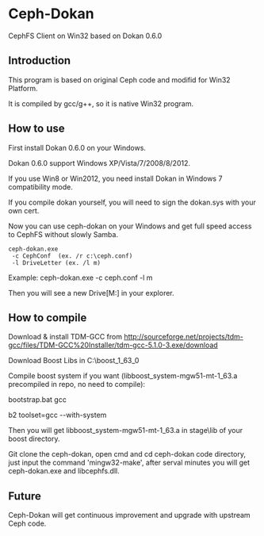 # Ceph-Dokan

CephFS Client on Win32 based on Dokan 0.6.0


Introduction
-----------

This program is based on original Ceph code and modifid for Win32 Platform.

It is compiled by gcc/g++, so it is native Win32 program.


How to use
------------

First install Dokan 0.6.0 on your Windows.

Dokan 0.6.0 support Windows XP/Vista/7/2008/8/2012.

If you use Win8 or Win2012, you need install Dokan in Windows 7 compatibility mode.

If you compile dokan yourself, you will need to sign the dokan.sys with your own cert.

Now you can use ceph-dokan on your Windows and get full speed access to CephFS without slowly Samba.

    ceph-dokan.exe
     -c CephConf  (ex. /r c:\ceph.conf)
     -l DriveLetter (ex. /l m)

Example:  ceph-dokan.exe -c ceph.conf -l m

Then you will see a new Drive[M:] in your explorer.


How to compile
------------

Download & install TDM-GCC from http://sourceforge.net/projects/tdm-gcc/files/TDM-GCC%20Installer/tdm-gcc-5.1.0-3.exe/download

Download Boost Libs in C:\boost_1_63_0

Compile boost system if you want (libboost_system-mgw51-mt-1_63.a precompiled in repo, no need to compile):

bootstrap.bat gcc

b2 toolset=gcc --with-system

Then you will get libboost_system-mgw51-mt-1_63.a in stage\lib of your boost directory.

Git clone the ceph-dokan, open cmd and cd ceph-dokan code directory, just input the command 'mingw32-make', after serval minutes you will get ceph-dokan.exe and libcephfs.dll.


Future
-----------
Ceph-Dokan will get continuous improvement and upgrade with upstream Ceph code.

